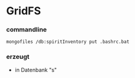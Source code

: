 GridFS
======

### commandline
`mongofiles /db:spiritInventory put .bashrc.bat`

### erzeugt
- in Datenbank "s"